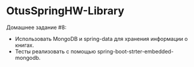 # OtusSpringHW-Library

Домашнее задание #8:
- Использовать MongoDB и spring-data для хранения информации о книгах.
- Тесты реализовать с помощью spring-boot-strter-embedded-mongodb.
